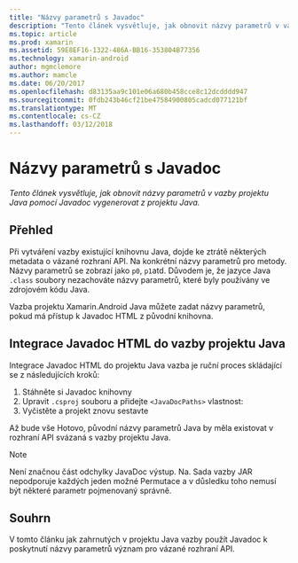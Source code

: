 ```yaml
---
title: "Názvy parametrů s Javadoc"
description: "Tento článek vysvětluje, jak obnovit názvy parametrů v vazby projektu Java pomocí Javadoc vygenerovat z projektu Java."
ms.topic: article
ms.prod: xamarin
ms.assetid: 59E8EF16-1322-486A-BB16-353804B77356
ms.technology: xamarin-android
author: mgmclemore
ms.author: mamcle
ms.date: 06/20/2017
ms.openlocfilehash: d83135aa9c101e06a680b458cce8c12dcdddd947
ms.sourcegitcommit: 0fdb243b46cf21be47584900805cadcd077121bf
ms.translationtype: MT
ms.contentlocale: cs-CZ
ms.lasthandoff: 03/12/2018
---
```

# <a name="naming-parameters-with-javadoc"></a>Názvy parametrů s Javadoc

_Tento článek vysvětluje, jak obnovit názvy parametrů v vazby projektu Java pomocí Javadoc vygenerovat z projektu Java._


## <a name="overview"></a>Přehled

Při vytváření vazby existující knihovnu Java, dojde ke ztrátě některých metadata o vázané rozhraní API. Na konkrétní názvy parametrů pro metody. Názvy parametrů se zobrazí jako `p0`, `p1`atd. Důvodem je, že jazyce Java `.class` soubory nezachováte názvy parametrů, které byly používány ve zdrojovém kódu Java. 

Vazba projektu Xamarin.Android Java můžete zadat názvy parametrů, pokud má přístup k Javadoc HTML z původní knihovna. 

## <a name="integrating-javadoc-html-into-a-java-binding-project"></a>Integrace Javadoc HTML do vazby projektu Java

Integrace Javadoc HTML do projektu Java vazba je ruční proces skládající se z následujících kroků: 

1.  Stáhněte si Javadoc knihovny
2.  Upravit `.csproj` souboru a přidejte `<JavaDocPaths>` vlastnost:
3.  Vyčistěte a projekt znovu sestavte

Až bude vše Hotovo, původní názvy parametrů Java by měla existovat v rozhraní API svázaná s vazby projektu Java. 


> [!NOTE]
> Není značnou část odchylky JavaDoc výstup. Na. Sada vazby JAR nepodporuje každých jeden možné Permutace a v důsledku toho nemusí být některé parametr pojmenovaný správně.


## <a name="summary"></a>Souhrn

V tomto článku jak zahrnutých v projektu Java vazby použít Javadoc k poskytnutí názvy parametrů význam pro vázané rozhraní API. 

